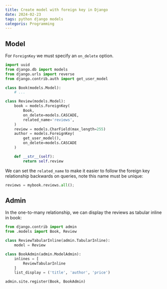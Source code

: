 ```yaml
---
title: Create model with foreign key in Django
date: 2024-02-23
tags: python django models
categoris: Programming
---
```


## Model

For `ForeignKey` we must specify an `on_delete` option.

```python
import uuid
from django.db import models
from django.urls import reverse
from django.contrib.auth import get_user_model

class Book(models.Model):
	# ...

class Review(models.Model):
    book = models.ForeignKey(
        Book,
        on_delete=models.CASCADE,
        related_name='reviews',
    )
    review = models.CharField(max_length=255)
    author = models.ForeignKey(
        get_user_model(),
        on_delete=models.CASCADE
    )

    def __str__(self):
        return self.review
```

We can set the `related_name` to make it easier to follow the foreign key relationship backwards  on queries, note this name must be unique:

```python
reviews = mybook.reviews.all();
```

## Admin

In the one-to-many relationship, we can display the reviews  as tabular inline in book:

```python
from django.contrib import admin
from .models import Book, Review

class ReviewTabularInline(admin.TabularInline):
    model = Review

class BookAdmin(admin.ModelAdmin):
    inlines = [
        ReviewTabularInline
    ]
    list_display = ('title', 'author', 'price')

admin.site.register(Book, BookAdmin)
```